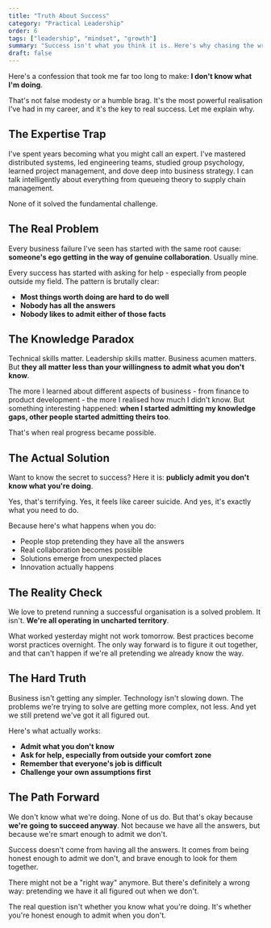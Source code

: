 ```yaml
---
title: "Truth About Success"
category: "Practical Leadership"
order: 6
tags: ["leadership", "mindset", "growth"]
summary: "Success isn't what you think it is. Here's why chasing the wrong metrics makes you miserable and what actually matters for long-term achievement."
draft: false
---
```


Here's a confession that took me far too long to make: **I don't know what I'm doing**.

That's not false modesty or a humble brag. It's the most powerful realisation I've had in my career, and it's the key to real success. Let me explain why.

## The Expertise Trap

I've spent years becoming what you might call an expert. I've mastered distributed systems, led engineering teams, studied group psychology, learned project management, and dove deep into business strategy. I can talk intelligently about everything from queueing theory to supply chain management.

None of it solved the fundamental challenge.

## The Real Problem

Every business failure I've seen has started with the same root cause: **someone's ego getting in the way of genuine collaboration**. Usually mine.

Every success has started with asking for help - especially from people outside my field. The pattern is brutally clear:
- **Most things worth doing are hard to do well**
- **Nobody has all the answers**
- **Nobody likes to admit either of those facts**

## The Knowledge Paradox

Technical skills matter. Leadership skills matter. Business acumen matters. But **they all matter less than your willingness to admit what you don't know**.

The more I learned about different aspects of business - from finance to product development - the more I realised how much I didn't know. But something interesting happened: **when I started admitting my knowledge gaps, other people started admitting theirs too**.

That's when real progress became possible.

## The Actual Solution

Want to know the secret to success? Here it is: **publicly admit you don't know what you're doing**.

Yes, that's terrifying. Yes, it feels like career suicide. And yes, it's exactly what you need to do.

Because here's what happens when you do:
- People stop pretending they have all the answers
- Real collaboration becomes possible
- Solutions emerge from unexpected places
- Innovation actually happens

## The Reality Check

We love to pretend running a successful organisation is a solved problem. It isn't. **We're all operating in uncharted territory**.

What worked yesterday might not work tomorrow. Best practices become worst practices overnight. The only way forward is to figure it out together, and that can't happen if we're all pretending we already know the way.

## The Hard Truth

Business isn't getting any simpler. Technology isn't slowing down. The problems we're trying to solve are getting more complex, not less. And yet we still pretend we've got it all figured out.

Here's what actually works:
- **Admit what you don't know**
- **Ask for help, especially from outside your comfort zone**
- **Remember that everyone's job is difficult**
- **Challenge your own assumptions first**

## The Path Forward

We don't know what we're doing. None of us do. But that's okay because **we're going to succeed anyway**. Not because we have all the answers, but because we're smart enough to admit we don't.

Success doesn't come from having all the answers. It comes from being honest enough to admit we don't, and brave enough to look for them together.

There might not be a "right way" anymore. But there's definitely a wrong way: pretending we have it all figured out when we don't.

The real question isn't whether you know what you're doing. It's whether you're honest enough to admit when you don't.